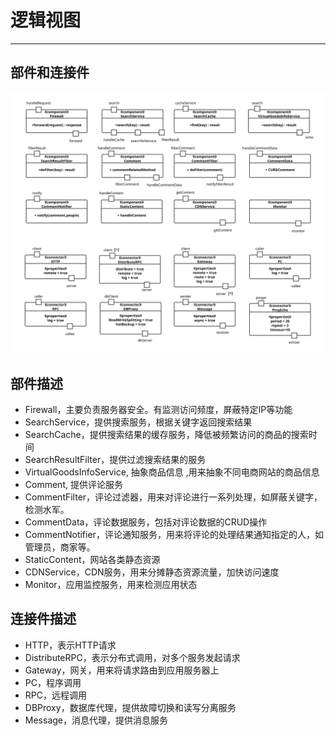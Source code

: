 # 逻辑视图

---

## 部件和连接件

![](/assets/connectorAndComponent.svg)

## 部件描述

* Firewall，主要负责服务器安全。有监测访问频度，屏蔽特定IP等功能
* SearchService，提供搜索服务，根据关键字返回搜索结果
* SearchCache，提供搜索结果的缓存服务，降低被频繁访问的商品的搜索时间
* SearchResultFilter，提供过滤搜索结果的服务
* VirtualGoodsInfoService, 抽象商品信息 ,用来抽象不同电商网站的商品信息
* Comment, 提供评论服务
* CommentFilter，评论过滤器，用来对评论进行一系列处理，如屏蔽关键字，检测水军。
* CommentData，评论数据服务，包括对评论数据的CRUD操作
* CommentNotifier，评论通知服务，用来将评论的处理结果通知指定的人，如管理员，商家等。
* StaticContent，网站各类静态资源
* CDNService，CDN服务，用来分摊静态资源流量，加快访问速度
* Monitor，应用监控服务，用来检测应用状态

## 连接件描述

* HTTP，表示HTTP请求
* DistributeRPC，表示分布式调用，对多个服务发起请求
* Gateway，网关，用来将请求路由到应用服务器上
* PC，程序调用
* RPC，远程调用
* DBProxy，数据库代理，提供故障切换和读写分离服务
* Message，消息代理，提供消息服务
